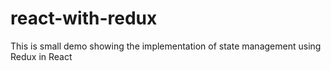 # react-with-redux
This is small demo showing the implementation of state management using Redux in React
